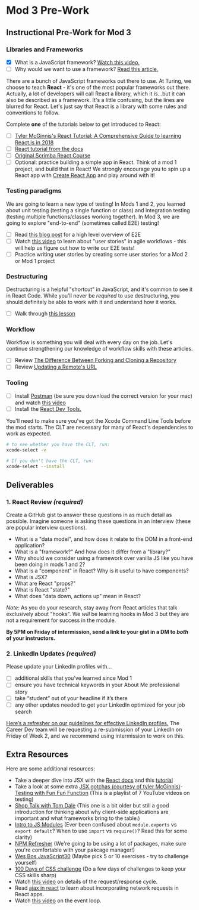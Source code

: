 # Mod 3 Pre-Work

## Instructional Pre-Work for Mod 3

### Libraries and Frameworks

- [x] What is a JavaScript framework? [Watch this video.](https://www.youtube.com/watch?v=sXA1zpv4DhA)
- [ ] Why would we want to use a framework? [Read this article.](https://medium.com/dailyjs/the-deepest-reason-why-modern-javascript-frameworks-exist-933b86ebc445)

There are a bunch of JavaScript frameworks out there to use. At Turing, we choose to teach **React** - it's one of the most popular frameworks out there. Actually, a lot of developers will call React a library, which it is...but it can also be described as a framework. It's a little confusing, but the lines are blurred for React. Let's just say that React is a library with some rules and conventions to follow.

Complete **one** of the tutorials below to get introduced to React:
- [ ] [Tyler McGinnis's React Tutorial: A Comprehensive Guide to learning React.js in 2018](https://tylermcginnis.com/reactjs-tutorial-a-comprehensive-guide-to-building-apps-with-react/)
- [ ] [React tutorial from the docs](https://reactjs.org/tutorial/tutorial.html)
- [ ] [Original Scrimba React Course](https://scrimba.com/playlist/p7P5Hd)
- [ ] Optional: practice building a simple app in React. Think of a mod 1 project, and build that in React! We strongly encourage you to spin up a React app with [Create React App](https://create-react-app.dev/) and play around with it!
<!-- * [Updated Scrimba React Course](https://scrimba.com/learn/learnreact) -->


### Testing paradigms

We are going to learn a new type of testing! In Mods 1 and 2, you learned about unit testing (testing a single function or class) and integration testing (testing multiple functions/classes working together). In Mod 3, we are going to explore "end-to-end" (sometimes called E2E) testing!

- [ ] Read [this blog post](https://www.guru99.com/end-to-end-testing.html) for a high level overview of E2E
- [ ] Watch [this video](https://youtu.be/Fw98L-kcRpc) to learn about "user stories" in agile workflows - this will help us figure out how to write our E2E tests!
- [ ] Practice writing user stories by creating some user stories for a Mod 2 or Mod 1 project

### Destructuring
Destructuring is a helpful "shortcut" in JavaScript, and it's common to see it in React Code. While you'll never be *required* to use destructuring, you should definitely be able to work with it and understand how it works.   
- [ ] Walk through [this lesson](https://frontend.turing.edu/lessons/module-2/intro-to-destructuring.html)

### Workflow

Workflow is something you will deal with every day on the job. Let's continue strengthening our knowledge of workflow skills with these articles.

- [ ] Review [The Difference Between Forking and Cloning a Repository](https://github.community/t5/Support-Series/The-difference-between-forking-and-cloning-a-repository/ba-p/1372)
- [ ] Review [Updating a Remote's URL](https://help.github.com/en/articles/changing-a-remotes-url)

### Tooling 

- [ ] Install [Postman](https://www.postman.com/downloads/) (be sure you download the correct version for your mac) and watch [this video](https://www.youtube.com/watch?v=MRw07FQRscI)
- [ ] Install the [React Dev Tools.](https://chrome.google.com/webstore/detail/react-developer-tools/fmkadmapgofadopljbjfkapdkoienihi?hl=en)

You'll need to make sure you've got the Xcode Command Line Tools before the mod starts. The CLT are necessary for many of React's dependencies to work as expected. 

```bash
# to see whether you have the CLT, run:
xcode-select -v

# If you don't have the CLT, run:
xcode-select --install

```

## Deliverables 

### 1. React Review *(required)*
Create a GitHub gist to answer these questions in as much detail as possible. Imagine someone is asking these questions in an interview (these are popular interview questions).

* What is a "data model", and how does it relate to the DOM in a front-end application?
* What is a "framework?" And how does it differ from a "library?"
* Why should we consider using a framework over vanilla JS like you have been doing in mods 1 and 2?
* What is a "component" in React? Why is it useful to have components?
* What is JSX?
* What are React "props?"
* What is React "state?"
* What does "data down, actions up" mean in React?

_Note:_ As you do your research, stay away from React articles that talk exclusively about "hooks". We _will_ be learning hooks in Mod 3 but they are not a requirement for success in the module.

**By 5PM on Friday of intermission, send a link to your gist in a DM to _both_ of your instructors.**

### 2. LinkedIn Updates *(required)*
Please update your LinkedIn profiles with...  
- [ ] additional skills that you’ve learned since Mod 1
- [ ] ensure you have technical keywords in your About Me professional story
- [ ] take “student” out of your headline if it’s there 
- [ ] any other updates needed to get your LinkedIn optimized for your job search  

[Here’s a refresher on our guidelines for effective LinkedIn profiles.](https://careerdev.turing.edu/resources/branding_resources) The Career Dev team will be requesting a re-submission of your LinkedIn on Friday of Week 2, and we recommend using intermission to work on this.

## Extra Resources

Here are some additional resources:

- Take a deeper dive into JSX with the [React docs](https://reactjs.org/docs/introducing-jsx.html) and this [tutorial](https://flaviocopes.com/jsx/)
- Take a look at some extra [JSX gotchas (courtesy of tyler McGinnis)](https://ui.dev/jsx/)- [Testing with Fun Fun Function](https://www.youtube.com/playlist?list=PL0zVEGEvSaeF_zoW9o66wa_UCNE3a7BEr) (This is a playlist of 7 YouTube videos on testing)
- [Shop Talk with Tom Dale](http://shoptalkshow.com/episodes/147-tom-dale/) (This one is a bit older but still a good introduction for thinking about why client-side applications are important and what frameworks bring to the table.)
- [Intro to JS Modules](https://tylermcginnis.com/javascript-modules-iifes-commonjs-esmodules/) (Ever been confused about `module.exports` vs `export default`? When to use `import` vs `require()`? Read this for some clarity)
- [NPM Refresher](https://ui.dev/npm/) (We're going to be using a lot of packages, make sure you're comfortable with your pakcage manager!)
- [Wes Bos JavaScript30](https://javascript30.com) (Maybe pick 5 or 10 exercises - try to challenge yourself)
- [100 Days of CSS challenge](https://100dayscss.com/) (Do a few days of challenges to keep your CSS skills sharp)
- Watch [this video](https://www.youtube.com/watch?v=eesqK59rhGA) on details of the request/response cycle.
- Read [ajax in react](https://reactjs.org/docs/faq-ajax.html) to learn about incorporating network requests in React apps.
- Watch [this video](https://www.youtube.com/watch?v=8aGhZQkoFbQ) on the event loop.
